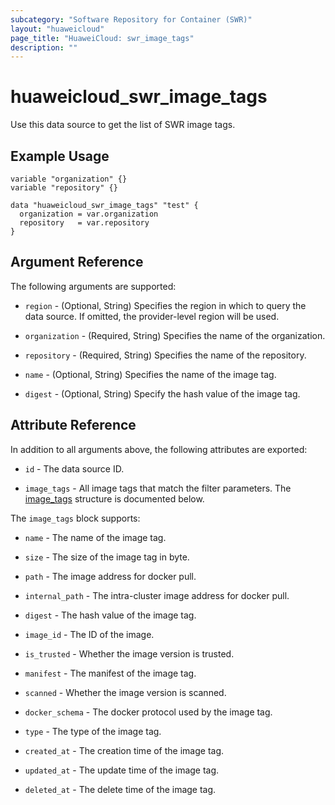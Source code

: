 ```yaml
---
subcategory: "Software Repository for Container (SWR)"
layout: "huaweicloud"
page_title: "HuaweiCloud: swr_image_tags"
description: ""
---
```


# huaweicloud_swr_image_tags

Use this data source to get the list of SWR image tags.

## Example Usage

```hcl
variable "organization" {}
variable "repository" {}

data "huaweicloud_swr_image_tags" "test" {
  organization = var.organization
  repository   = var.repository
}
```

## Argument Reference

The following arguments are supported:

* `region` - (Optional, String) Specifies the region in which to query the data source.
  If omitted, the provider-level region will be used.

* `organization` - (Required, String) Specifies the name of the organization.

* `repository` - (Required, String) Specifies the name of the repository.

* `name` - (Optional, String) Specifies the name of the image tag.

* `digest` - (Optional, String) Specify the hash value of the image tag.

## Attribute Reference

In addition to all arguments above, the following attributes are exported:

* `id` - The data source ID.

* `image_tags` - All image tags that match the filter parameters.
  The [image_tags](#attrblock--image_tags) structure is documented below.

<a name="attrblock--image_tags"></a>
The `image_tags` block supports:

* `name` - The name of the image tag.

* `size` - The size of the image tag in byte.

* `path` - The image address for docker pull.

* `internal_path` - The intra-cluster image address for docker pull.

* `digest` - The hash value of the image tag.

* `image_id` - The ID of the image.

* `is_trusted` - Whether the image version is trusted.

* `manifest` - The manifest of the image tag.

* `scanned` - Whether the image version is scanned.

* `docker_schema` - The docker protocol used by the image tag.

* `type` - The type of the image tag.

* `created_at` - The creation time of the image tag.

* `updated_at` - The update time of the image tag.

* `deleted_at` - The delete time of the image tag.
